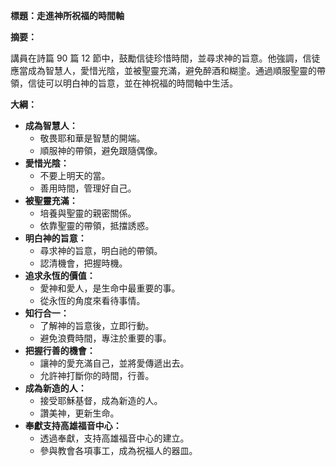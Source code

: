 **標題：走進神所祝福的時間軸**

**摘要：**

講員在詩篇 90 篇 12 節中，鼓勵信徒珍惜時間，並尋求神的旨意。他強調，信徒應當成為智慧人，愛惜光陰，並被聖靈充滿，避免醉酒和糊塗。通過順服聖靈的帶領，信徒可以明白神的旨意，並在神祝福的時間軸中生活。

**大綱：**

* **成為智慧人：**
    * 敬畏耶和華是智慧的開端。
    * 順服神的帶領，避免跟隨偶像。
* **愛惜光陰：**
    * 不要上明天的當。
    * 善用時間，管理好自己。
* **被聖靈充滿：**
    * 培養與聖靈的親密關係。
    * 依靠聖靈的帶領，抵擋誘惑。
* **明白神的旨意：**
    * 尋求神的旨意，明白祂的帶領。
    * 認清機會，把握時機。
* **追求永恆的價值：**
    * 愛神和愛人，是生命中最重要的事。
    * 從永恆的角度來看待事情。
* **知行合一：**
    * 了解神的旨意後，立即行動。
    * 避免浪費時間，專注於重要的事。
* **把握行善的機會：**
    * 讓神的愛充滿自己，並將愛傳遞出去。
    * 允許神打斷你的時間，行善。
* **成為新造的人：**
    * 接受耶穌基督，成為新造的人。
    * 讚美神，更新生命。
* **奉獻支持高雄福音中心：**
    * 透過奉獻，支持高雄福音中心的建立。
    * 參與教會各項事工，成為祝福人的器皿。